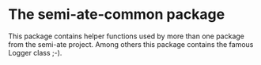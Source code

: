 # The semi-ate-common package

This package contains helper functions used by more than one package from the semi-ate project. Among others this package contains the famous Logger class ;-).
